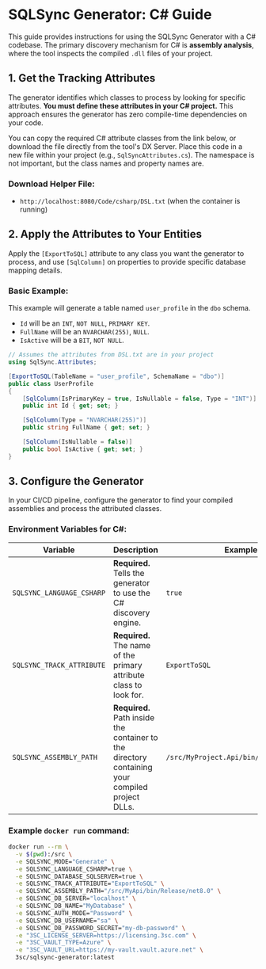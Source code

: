 ﻿# SQLSync Generator: C# Guide

This guide provides instructions for using the SQLSync Generator with a C# codebase. The primary discovery mechanism for C# is **assembly analysis**, where the tool inspects the compiled `.dll` files of your project.

## 1. Get the Tracking Attributes

The generator identifies which classes to process by looking for specific attributes. **You must define these attributes in your C# project.** This approach ensures the generator has zero compile-time dependencies on your code.

You can copy the required C# attribute classes from the link below, or download the file directly from the tool's DX Server. Place this code in a new file within your project (e.g., `SqlSyncAttributes.cs`). The namespace is not important, but the class names and property names are.

### Download Helper File:

- `http://localhost:8080/Code/csharp/DSL.txt` (when the container is running)

## 2. Apply the Attributes to Your Entities

Apply the `[ExportToSQL]` attribute to any class you want the generator to process, and use `[SqlColumn]` on properties to provide specific database mapping details.

### Basic Example:

This example will generate a table named `user_profile` in the `dbo` schema.

- `Id` will be an `INT`, `NOT NULL`, `PRIMARY KEY`.
- `FullName` will be an `NVARCHAR(255)`, `NULL`.
- `IsActive` will be a `BIT`, `NOT NULL`.

```csharp
// Assumes the attributes from DSL.txt are in your project
using SqlSync.Attributes;

[ExportToSQL(TableName = "user_profile", SchemaName = "dbo")]
public class UserProfile
{
    [SqlColumn(IsPrimaryKey = true, IsNullable = false, Type = "INT")]
    public int Id { get; set; }

    [SqlColumn(Type = "NVARCHAR(255)")]
    public string FullName { get; set; }

    [SqlColumn(IsNullable = false)]
    public bool IsActive { get; set; }
}
```

## 3. Configure the Generator

In your CI/CD pipeline, configure the generator to find your compiled assemblies and process the attributed classes.

### Environment Variables for C#:

| Variable | Description | Example |
|----------|-------------|---------|
| `SQLSYNC_LANGUAGE_CSHARP` | **Required.** Tells the generator to use the C# discovery engine. | `true` |
| `SQLSYNC_TRACK_ATTRIBUTE` | **Required.** The name of the primary attribute class to look for. | `ExportToSQL` |
| `SQLSYNC_ASSEMBLY_PATH` | **Required.** Path inside the container to the directory containing your compiled project DLLs. | `/src/MyProject.Api/bin/Release/net8.0` |

### Example `docker run` command:

```bash
docker run --rm \
  -v $(pwd):/src \
  -e SQLSYNC_MODE="Generate" \
  -e SQLSYNC_LANGUAGE_CSHARP=true \
  -e SQLSYNC_DATABASE_SQLSERVER=true \
  -e SQLSYNC_TRACK_ATTRIBUTE="ExportToSQL" \
  -e SQLSYNC_ASSEMBLY_PATH="/src/MyApi/bin/Release/net8.0" \
  -e SQLSYNC_DB_SERVER="localhost" \
  -e SQLSYNC_DB_NAME="MyDatabase" \
  -e SQLSYNC_AUTH_MODE="Password" \
  -e SQLSYNC_DB_USERNAME="sa" \
  -e SQLSYNC_DB_PASSWORD_SECRET="my-db-password" \
  -e "3SC_LICENSE_SERVER=https://licensing.3sc.com" \
  -e "3SC_VAULT_TYPE=Azure" \
  -e "3SC_VAULT_URL=https://my-vault.vault.azure.net" \
  3sc/sqlsync-generator:latest
```